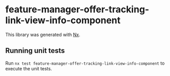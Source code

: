 # feature-manager-offer-tracking-link-view-info-component

This library was generated with [Nx](https://nx.dev).

## Running unit tests

Run `nx test feature-manager-offer-tracking-link-view-info-component` to execute the unit tests.
